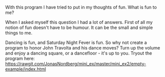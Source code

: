 With this program I have tried to put in my thoughts of fun. What is fun to me? 

When I asked myself this question I had a lot of answers. First of all my notion of fun doesn't have to be humour. It can be the small and simple things to me.





Dancing is fun, and Saturday Night Fever is fun. So why not create a program to honor John Travolta and his dance moves? 
Turn up the volume and enjoy a dancing square, or a dancefloor - it's up to you.
Tryout the program here: https://rawgit.com/JonasNordberg/mini_ex/master/mini_ex2/empty-example/index.html
